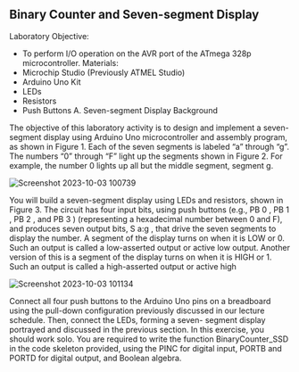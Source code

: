 ## **Binary Counter and Seven-segment Display**

Laboratory Objective:
* To perform I/O operation on the AVR port of the ATmega 328p microcontroller.
Materials:
* Microchip Studio (Previously ATMEL Studio)
* Arduino Uno Kit
* LEDs
* Resistors
* Push Buttons
A. Seven-segment Display Background

The objective of this laboratory activity is to design and implement a seven-segment display using
Arduino Uno microcontroller and assembly program, as shown in Figure 1. Each of the seven
segments is labeled “a” through “g”. The numbers “0” through “F” light up the segments shown in
Figure 2. For example, the number 0 lights up all but the middle segment, segment g.

![Screenshot 2023-10-03 100739](https://github.com/FrancesNicole/Embedded-System-Programming/assets/116133070/91881f47-942d-46d2-ac09-820cbe4c74ea)

You will build a seven-segment display using LEDs and resistors, shown in Figure 3. The
circuit has four input bits, using push buttons (e.g., PB 0 , PB 1 , PB 2 , and PB 3 ) (representing a
hexadecimal number between 0 and F), and produces seven output bits, S a:g , that drive the seven
segments to display the number. A segment of the display turns on when it is LOW or 0. Such an
output is called a low-asserted output or active low output. Another version of this is a segment of the
display turns on when it is HIGH or 1. Such an output is called a high-asserted output or active high

![Screenshot 2023-10-03 101134](https://github.com/FrancesNicole/Embedded-System-Programming/assets/116133070/c8cb8550-d9d3-4636-ae3a-ae79eddc7d13)

Connect all four push buttons to the Arduino Uno pins on a breadboard using the pull-down
configuration previously discussed in our lecture schedule. Then, connect the LEDs, forming a seven-
segment display portrayed and discussed in the previous section.
In this exercise, you should work solo. You are required to write the function BinaryCounter_SSD
in the code skeleton provided, using the PINC for digital input, PORTB and PORTD for digital
output, and Boolean algebra.

